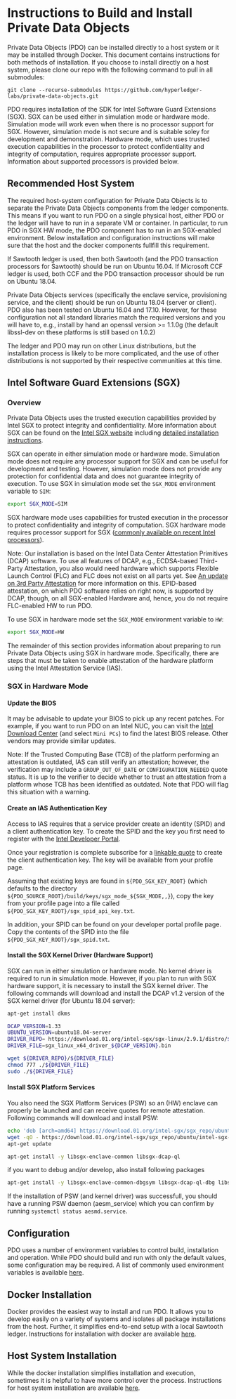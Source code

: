 <!---
Licensed under Creative Commons Attribution 4.0 International License
https://creativecommons.org/licenses/by/4.0/
--->

# Instructions to Build and Install Private Data Objects

Private Data Objects (PDO) can be installed directly to a host system or
it may be installed through Docker. This document contains instructions
for both methods of installation. If you choose to install directly on a
host system, please clone our repo with the following command to pull
in all submodules:

```
git clone --recurse-submodules https://github.com/hyperledger-labs/private-data-objects.git
```

PDO requires installation of the SDK for Intel Software Guard Extensions
(SGX). SGX can be used either in simulation mode or hardware
mode. Simulation mode will work even when there is no processor support
for SGX. However, simulation mode is not secure and is suitable soley
for development and demonstration. Hardware mode, which uses trusted
execution capabilities in the processor to protect confidentiality and
integrity of computation, requires appropriate processor
support. Information about supported processors is provided below.

## Recommended Host System

The required host-system configuration for Private Data Objects is to
separate the Private Data Objects components from the ledger components.
This means if you want to run PDO on a single physical host, either PDO or the
ledger will have to run in a separate VM or container. In particular, to run
PDO in SGX HW mode, the PDO component has to run in an SGX-enabled environment.
Below installation and configuration instructions will make sure that the host
and the docker components fullfill this requirement.

If Sawtooth ledger is used, then both Sawtooth (and the PDO transaction processors for Sawtooth)
should be run on Ubuntu 16.04. If Microsoft CCF ledger is used, both CCF and the PDO transaction processor
should be run on Ubuntu 18.04.

Private Data Objects services (specifically the enclave service, provisioning
service, and the client) should be run on Ubuntu 18.04  (server or client).
PDO also has been tested on Ubuntu 16.04 and 17.10. However, for these configuration
not all standard libraries match the required versions and you will have to, e.g.,
install by hand an openssl version >= 1.1.0g (the default libssl-dev on these
platforms is still based on 1.0.2)

The ledger and PDO may run on other Linux distributions, but the installation
process is likely to be more complicated, and the use of other distributions is
not supported by their respective communities at this time.

## <a name="SGX">Intel Software Guard Extensions (SGX)</a>
### Overview

Private Data Objects uses the trusted execution capabilities provided by
Intel SGX to protect integrity and confidentiality. More information
about SGX can be found on the
[Intel SGX website](https://software.intel.com/en-us/sgx) including
[detailed installation instructions](https://download.01.org/intel-sgx/dcap-1.2/linux/docs/Intel_SGX_DCAP_Linux_SW_Installation_Guide.pdf).

SGX can operate in either simulation mode or hardware mode. Simulation
mode does not require any processor support for SGX and can be useful
for development and testing. However, simulation mode does not provide
any protection for confidential data and does not guarantee integrity of
execution. To use SGX in simulation mode set the `SGX_MODE` environment
variable to `SIM`:

```bash
export SGX_MODE=SIM
```

SGX hardware mode uses capabilities for trusted execution in the
processor to protect confidentiality and integrity of computation. SGX
hardware mode requires processor support for SGX
([commonly available on recent Intel processors](https://ark.intel.com/content/www/us/en/ark/search/featurefilter.html)).

Note: Our installation is based on the Intel Data Center Attestation
Primitives (DCAP) software. To use all features of DCAP, e.g.,
ECDSA-based Third-Party Attestation, you also would need hardware which
supports Flexible Launch Control (FLC) and FLC does not exist on all
parts yet. See [An update on 3rd
Party Attestation](https://software.intel.com/en-us/blogs/2018/12/09/an-update-on-3rd-party-attestation)
for more information on this. EPID-based attestation, on which
PDO software relies on right now, is supported by DCAP, though, on all
SGX-enabled Hardware and, hence, you do not require FLC-enabled HW to
run PDO.

To use SGX in hardware mode set the `SGX_MODE` environment variable to
`HW`:


```bash
export SGX_MODE=HW
```

The remainder of this section provides information about preparing to
run Private Data Objects using SGX in hardware mode. Specifically, there
are steps that must be taken to enable attestation of the hardware
platform using the Intel Attestation Service (IAS).

### SGX in Hardware Mode

#### Update the BIOS

It may be advisable to update your BIOS to pick up any recent
patches. For example, if you want to run PDO on an Intel NUC, you can
visit the
[Intel Download Center](https://downloadcenter.intel.com/)
(and select `Mini PCs`) to find the latest BIOS release. Other vendors
may provide similar updates.

Note: If the Trusted Computing Base (TCB) of the platform performing an
attestation is outdated, IAS can still verify an attestation; however,
the verification may include a `GROUP_OUT_OF_DATE` or
`CONFIGURATION_NEEDED` quote status. It is up to the verifier to decide
whether to trust an attestation from a platform whose TCB has been
identified as outdated. Note that PDO will flag this situation with a
warning.

#### Create an IAS Authentication Key

Access to IAS requires that a service provider create an identity (SPID)
and a client authentication key. To create the SPID and the key you
first need to register with the
[Intel Developer Portal](https://api.portal.trustedservices.intel.com/developer).

Once your registration is complete subscribe for a
[linkable quote](https://api.portal.trustedservices.intel.com/EPID-attestation)
to create the client authentication key. The key will be available from
your profile page.

Assuming that existing keys are found in `${PDO_SGX_KEY_ROOT}` (which
defaults to the directory `${PDO_SOURCE_ROOT}/build/keys/sgx_mode_${SGX_MODE,,}`),
copy the key from your profile page into a file called
`${PDO_SGX_KEY_ROOT}/sgx_spid_api_key.txt`.

In addition, your SPID can be found on your developer portal profile
page. Copy the contents of the SPID into the file
`${PDO_SGX_KEY_ROOT}/sgx_spid.txt`.

#### Install the SGX Kernel Driver (Hardware Support)

SGX can run in either simulation or hardware mode. No kernel driver is
required to run in simulation mode. However, if you plan to run with SGX
hardware support, it is necessary to install the SGX kernel driver. The
following commands will download and install the DCAP v1.2 version of
the SGX kernel driver (for Ubuntu 18.04 server):

```bash
apt-get install dkms

DCAP_VERSION=1.33
UBUNTU_VERSION=ubuntu18.04-server
DRIVER_REPO= https://download.01.org/intel-sgx/sgx-linux/2.9.1/distro/${UBUNTU_VERSION}/
DRIVER_FILE=sgx_linux_x64_driver_${DCAP_VERSION}.bin

wget ${DRIVER_REPO}/${DRIVER_FILE}
chmod 777 ./${DRIVER_FILE}
sudo ./${DRIVER_FILE}
```
<!--
   Note: docu 'apt install build-essential ocaml automake autoconf
   libtool wget python libssl-dev' all of which are not necessary
   but omits necessary 'kms' ..
-->

#### Install SGX Platform Services

You also need the SGX Platform Services (PSW) so an (HW) enclave can properly be launched and can receive quotes for remote attestation.
Following commands will download and install PSW:

```bash
echo 'deb [arch=amd64] https://download.01.org/intel-sgx/sgx_repo/ubuntu bionic main' | sudo tee /etc/apt/sources.list.d/intel-sgx.list
wget -qO - https://download.01.org/intel-sgx/sgx_repo/ubuntu/intel-sgx-deb.key | sudo apt-key add -
apt-get update

apt-get install -y libsgx-enclave-common libsgx-dcap-ql
```

if you want to debug and/or develop, also install following packages
```bash
apt-get install -y libsgx-enclave-common-dbgsym libsgx-dcap-ql-dbg libsgx-enclave-common-dev libsgx-dcap-ql-dev

```

If the installation of PSW (and kernel driver) was successfull, you should have a running PSW daemon (aesm_service) which you can confirm by running `systemctl status aesmd.service`.

## Configuration

PDO uses a number of environment variables to control build,
installation and operation. While PDO should build and run with only the
default values, some configuration may be required. A list of commonly
used environment variables is available [here](environment.md).

## Docker Installation

Docker provides the easiest way to install and run PDO. It allows you to
develop easily on a variety of systems and isolates all package
installations from the host. Further, it simplifies end-to-end setup
with a local Sawtooth ledger. Instructions for installation with docker are available
[here](docker_install.md).

## Host System Installation

While the docker installation simplifies installation and execution,
sometimes it is helpful to have more control over the
process. Instructions for host system installation are available
[here](host_install.md).
